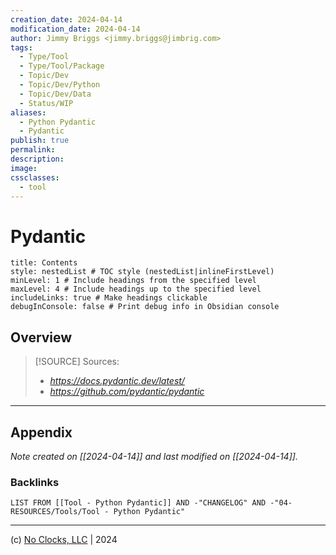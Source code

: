 ```yaml
---
creation_date: 2024-04-14
modification_date: 2024-04-14
author: Jimmy Briggs <jimmy.briggs@jimbrig.com>
tags:
  - Type/Tool
  - Type/Tool/Package
  - Topic/Dev
  - Topic/Dev/Python
  - Topic/Dev/Data
  - Status/WIP
aliases:
  - Python Pydantic
  - Pydantic
publish: true
permalink:
description:
image:
cssclasses:
  - tool
---
```



# Pydantic

```table-of-contents
title: Contents 
style: nestedList # TOC style (nestedList|inlineFirstLevel)
minLevel: 1 # Include headings from the specified level
maxLevel: 4 # Include headings up to the specified level
includeLinks: true # Make headings clickable
debugInConsole: false # Print debug info in Obsidian console
```

## Overview

> [!SOURCE] Sources:
> - *https://docs.pydantic.dev/latest/*
> - *https://github.com/pydantic/pydantic*

***

## Appendix

*Note created on [[2024-04-14]] and last modified on [[2024-04-14]].*

### Backlinks

```dataview
LIST FROM [[Tool - Python Pydantic]] AND -"CHANGELOG" AND -"04-RESOURCES/Tools/Tool - Python Pydantic"
```

***

(c) [No Clocks, LLC](https://github.com/noclocks) | 2024
